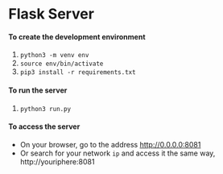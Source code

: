 # Flask Server

#### To create the development environment
1. `python3 -m venv env`
2. `source env/bin/activate`
3. `pip3 install -r requirements.txt`

#### To run the server
1. `python3 run.py`

#### To access the server
* On your browser, go to the address http://0.0.0.0:8081
* Or search for your network `ip` and access it the same way, http://youriphere:8081